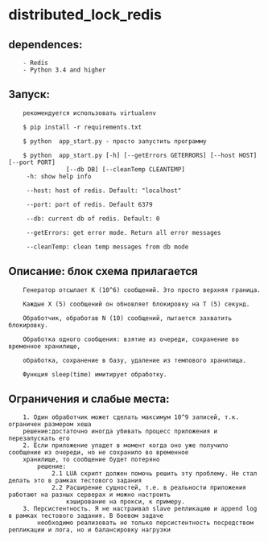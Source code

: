 # distributed_lock_redis

   ## dependences:
        - Redis 
        - Python 3.4 and higher

  ##  Запуск:
        
        рекомендуется использовать virtualenv
        
        $ pip install -r requirements.txt
        
        $ python  app_start.py - просто запустить программу

        $ python  app_start.py [-h] [--getErrors GETERRORS] [--host HOST] [--port PORT]
                    [--db DB] [--cleanTemp CLEANTEMP]
         -h: show help info

         --host: host of redis. Default: "localhost"

         --port: port of redis. Default 6379

         --db: current db of redis. Default: 0

         --getErrors: get error mode. Return all error messages

         --cleanTemp: clean temp messages from db mode

  ##  Описание:  блок схема прилагается

        Генератор отсылает K (10^6) сообщений. Это просто верхняя граница.

        Каждые X (5) сообщений он обновляет блокировку на T (5) секунд.

        Обработчик, обработав N (10) сообщений, пытается захватить блокировку.

        Обработка одного сообщения: взятие из очереди, сохранение во временное хранилище,

        обработка, сохранение в базу, удаление из темпового хранилища.

        Функция sleep(time) имитирует обработку.



 ##   Ограничения и слабые места:
        1. Один обработчик может сделать максимум 10^9 записей, т.к. ограничен размером хеша
        решение:достаточно иногда убивать процесс приложения и перезапускать его
        2. Если приложение упадет в момент когда оно уже получило сообщение из очереди, но не сохранило во временное
        хранилище, то сообщение будет потеряно
            решение:
                2.1 LUA скрипт должен помочь решить эту проблему. Не стал делать это в рамках тестового задания
                2.2 Расширение сущностей, т.е. в реальности приложения работают на разных серверах и можно настроить
                    кэширование на прокси, к примеру.
        3. Персистентность. Я не настраивал slave репликацию и append log в рамках тестового задания. В боевом задаче
            необходимо реализовать не только персистентность посредством репликации и лога, но и балансировку нагрузки




